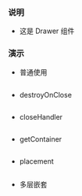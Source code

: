 ### 说明

*   这是 Drawer 组件

### 演示

*   普通使用

```js {"codepath": "drawer.jsx"}
```

*   destroyOnClose

```js {"codepath": "destroyOnClose.jsx"}
```

*   closeHandler

```js {"codepath": "closeHandler.jsx"}
```

*   getContainer

```js {"codepath": "getContainer.jsx"}
```

*   placement

```js {"codepath": "placement.jsx"}
```

*   多层嵌套

```js {"codepath": "multiple.jsx"}
```
